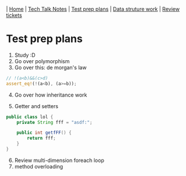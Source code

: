 | [Home](..) | [Tech Talk Notes](../ttn) | [Test prep plans](.) | [Data struture work](../dsw) | [Review tickets](../rtk)

# Test prep plans
1. Study :D
2. Go over polymorphism
3. Go over this: de morgan's law
```rust
// !(a<b)&&(c>d)
assert_eq!(!(a<b), (a>=b));
```
4. Go over how inheritance work

5. Getter and setters
```java
public class lol {
	private String fff = "asdf:";

	public int getfFF() {
		return fff;
	}
}
```
6. Review multi-dimension foreach loop
7. method overloading

